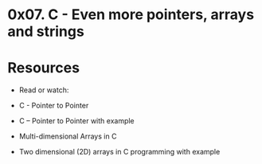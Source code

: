 # 0x07. C - Even more pointers, arrays and strings

# Resources
* Read or watch:

* C - Pointer to Pointer
* C – Pointer to Pointer with example
* Multi-dimensional Arrays in C
* Two dimensional (2D) arrays in C programming with example
